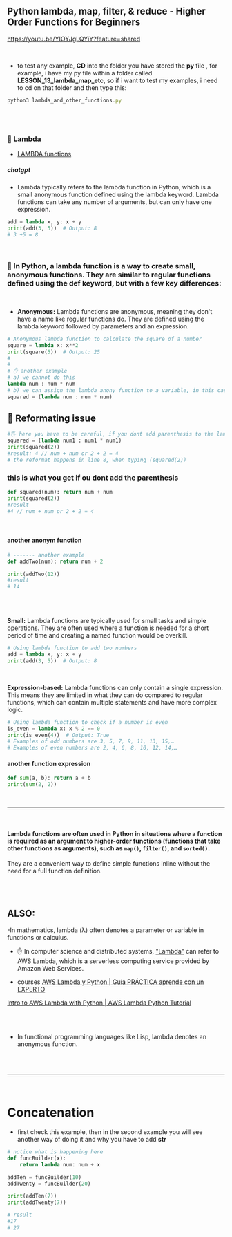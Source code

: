 ## Python lambda, map, filter, & reduce - Higher Order Functions for Beginners

https://youtu.be/YIOYJgLQYiY?feature=shared

<br>

- to test any example, **CD** into the folder you have stored the **py** file , for example, i have my py file within a folder called **LESSON_13_lambda_map_etc**, so if i want to test my examples, i need to cd on that folder and then type this:

```javascript
python3 lambda_and_other_functions.py
```

<br>
<br>

### 🍭 Lambda

- [LAMBDA functions](https://youtu.be/KR22jigJLok?feature=shared)

##### chatgpt

- Lambda typically refers to the lambda function in Python, which is a small anonymous function defined using the lambda keyword. Lambda functions can take any number of arguments, but can only have one expression.

```python
add = lambda x, y: x + y
print(add(3, 5))  # Output: 8
# 3 +5 = 8
```

<br>

### 🍭 In Python, a lambda function is a way to create small, anonymous functions. They are similar to regular functions defined using the def keyword, but with a few key differences:

<br>

- **Anonymous:** Lambda functions are anonymous, meaning they don't have a name like regular functions do. They are defined using the lambda keyword followed by parameters and an expression.

```python
# Anonymous lambda function to calculate the square of a number
square = lambda x: x**2
print(square(5))  # Output: 25
#
#
# ✋ another example
# a) we cannot do this
lambda num : num * num
# b) we can assign the lambda anony function to a variable, in this case will be 'squared'
squared = (lambda num : num * num)
```

## 🔴 Reformating issue

```python
#🖐️ here you have to be careful, if you dont add parenthesis to the lambda like here (lambda num : num * num), it will reformat it, and you wont get the result 4
squared = (lambda num1 : num1 * num1)
print(squared(2))
#result: 4 // num + num or 2 + 2 = 4
# the reformat happens in line 8, when typing (squared(2))
```

### this is what you get if ou dont add the parenthesis

```python
def squared(num): return num + num
print(squared(2))
#result
#4 // num + num or 2 + 2 = 4
```

<br>

#### another anonym function

```python
# ------- another example
def addTwo(num): return num + 2

print(addTwo(12))
#result
# 14
```

<br>
<br>

**Small:** Lambda functions are typically used for small tasks and simple operations. They are often used where a function is needed for a short period of time and creating a named function would be overkill.

```python
# Using lambda function to add two numbers
add = lambda x, y: x + y
print(add(3, 5))  # Output: 8

```

<br>

**Expression-based:** Lambda functions can only contain a single expression. This means they are limited in what they can do compared to regular functions, which can contain multiple statements and have more complex logic.

```python
# Using lambda function to check if a number is even
is_even = lambda x: x % 2 == 0
print(is_even(4))  # Output: True
# Examples of odd numbers are 3, 5, 7, 9, 11, 13, 15,…
# Examples of even numbers are 2, 4, 6, 8, 10, 12, 14,…
```

#### another function expression

```python
def sum(a, b): return a + b
print(sum(2, 2))
```

<br>

---

<br>

#### Lambda functions are often used in Python in situations where a function is required as an argument to higher-order functions (functions that take other functions as arguments), such as `map()`, `filter()`, and `sorted()`.

They are a convenient way to define simple functions inline without the need for a full function definition.

<br>
<br>

## ALSO:

-In mathematics, lambda (λ) often denotes a parameter or variable in functions or calculus.

- ✋ In computer science and distributed systems, ["Lambda"](https://aws.amazon.com/pm/lambda/?gclid=Cj0KCQjwsPCyBhD4ARIsAPaaRf3S1nW6pAbjQs9UkM1QB0OQYXuuzn5CBnmUqHWFRJDXD2KDAMC5msYaAvVVEALw_wcB&trk=c8019b8a-d2f2-4ec8-ac50-7bdc0dbe1996&sc_channel=ps&ef_id=Cj0KCQjwsPCyBhD4ARIsAPaaRf3S1nW6pAbjQs9UkM1QB0OQYXuuzn5CBnmUqHWFRJDXD2KDAMC5msYaAvVVEALw_wcB:G:s&s_kwcid=AL!4422!3!651612391322!e!!g!!lambda%20aws!19828205892!147081379877) can refer to AWS Lambda, which is a serverless computing service provided by Amazon Web Services.

- courses [AWS Lambda y Python | Guía PRÁCTICA aprende con un EXPERTO](https://www.udemy.com/course/aws-lambda-y-python-el-futuro-es-serverless/?utm_source=adwords&utm_medium=udemyads&utm_campaign=DSA-WebIndex_la.ES_cc.LATAM&campaigntype=Search&portfolio=LATAM&language=ES&product=Course&test=&audience=DSA&topic=&priority=&utm_content=deal4584&utm_term=_._ag_120316893258_._ad_504879908808_._kw__._de_c_._dm__._pl__._ti_dsa-93451758763_._li_9077251_._pd__._&matchtype=&gad_source=1&gclid=Cj0KCQjwsPCyBhD4ARIsAPaaRf1aMPZkWxqBwRmqiRF6xZCnNpGTxjewd0wr389S8o2rJFYA7buTV-kaAtISEALw_wcB)

[Intro to AWS Lambda with Python | AWS Lambda Python Tutorial](https://www.youtube.com/watch?v=-8L4OxotXlE)

<br>
<br>

- In functional programming languages like Lisp, lambda denotes an anonymous function.

<br>
<br>

---

<br>

# Concatenation

- first check this example, then in the second example you will see another way of doing it and why you have to add **str**

```python
# notice what is happening here
def funcBuilder(x):
    return lambda num: num + x

addTen = funcBuilder(10)
addTwenty = funcBuilder(20)

print(addTen(7))
print(addTwenty(7))

# result
#17
# 27

```
